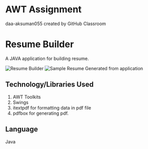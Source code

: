 # AWT Assignment
daa-aksuman055 created by GitHub Classroom

# Resume Builder
A JAVA application for building resume.

![Resume Builder](https://github.com/nitcse2018/daa-aksuman055/blob/master/AWT%20Assignment/Resume/sss.PNG)
![Sample Resume Generated from application](https://github.com/nitcse2018/daa-aksuman055/blob/master/AWT%20Assignment/Resume/Resume.PNG)

## Technology/Libraries Used
1. AWT Toolkits
2. Swings
3. itextpdf for formatting data in pdf file
4. pdfbox for generating pdf.

## Language
Java
